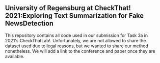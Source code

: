 ## University of Regensburg at CheckThat! 2021:Exploring Text Summarization for Fake NewsDetection

This repository contains all code used in our submission for Task 3a in 2021's CheckThatLab!. Unfortunately, we are not allowed to share the dataset used due to legal reasons, but we wanted to share our method nonetheless. We will add a link to the conference and paper once they are available.
